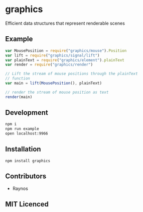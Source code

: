 # graphics

<!-- [![build status][1]][2] [![dependency status][3]][4] -->

<!-- [![browser support][5]][6] -->

Efficient data structures that represent renderable scenes

## Example

```js
var MousePosition = require("graphics/mouse").Position
var lift = require("graphics/signal/lift")
var plainText = require("graphics/element").plainText
var render = require("graphics/render")

// Lift the stream of mouse positions through the plainText
// function
var main = lift(MousePosition(), plainText)

// render the stream of mouse position as text
render(main)
```

## Development

```sh
npm i
npm run example
open localhost:9966
```

## Installation

`npm install graphics`

## Contributors

 - Raynos

## MIT Licenced


  [1]: https://secure.travis-ci.org/Raynos/graphics.png
  [2]: http://travis-ci.org/Raynos/graphics
  [3]: http://david-dm.org/Raynos/graphics.png
  [4]: http://david-dm.org/Raynos/graphics
  [5]: http://ci.testling.com/Raynos/graphics.png
  [6]: http://ci.testling.com/Raynos/graphics
